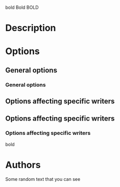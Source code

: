 bold Bold BOLD

# Description

# Options

## General options

### General options

## Options affecting specific writers

## Options affecting specific writers

### Options affecting specific writers

bold

# Authors

Some random text that you can see
